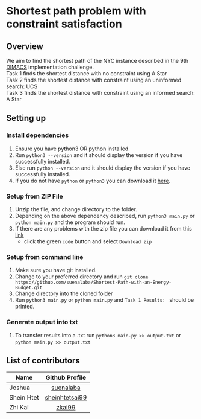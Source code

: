 # Shortest path problem with constraint satisfaction

## Overview

We aim to find the shortest path of the NYC instance described in the 9th [DIMACS](http://www.diag.uniroma1.it//challenge9/download.shtml) implementation challenge. <br>
Task 1 finds the shortest distance with no constraint using A Star <br>
Task 2 finds the shortest distance with constraint using an uninformed search: UCS <br>
Task 3 finds the shortest distance with constraint using an informed search: A Star <br>

## Setting up

### Install dependencies

1. Ensure you have python3 OR python installed.
2. Run `python3 --version` and it should display the version if you have successfully installed.
3. Else run `python --version` and it should display the version if you have successfully installed.
4. If you do not have `python` or `python3` you can download it [here](https://www.python.org/downloads/).

### Setup from ZIP File

1. Unzip the file, and change directory to the folder.
2. Depending on the above dependency described, run `python3 main.py` or `python main.py` and the program should run.
3. If there are any problems with the zip file you can download it from this [link](https://github.com/suenalaba/Shortest-Path-with-an-Energy-Budget)
   - click the green `code` button and select `Download zip`

### Setup from command line

1. Make sure you have git installed.
2. Change to your preferred directory and run
   `git clone https://github.com/suenalaba/Shortest-Path-with-an-Energy-Budget.git`
3. Change directory into the cloned folder
4. Run `python3 main.py` or `python main.py` and `Task 1 Results: ` should be printed.

### Generate output into txt

1. To transfer results into a .txt run `python3 main.py >> output.txt` or `python main.py >> output.txt`

## List of contributors

| Name       |                   Github Profile                    |
| ---------- | :-------------------------------------------------: |
| Joshua     |      [suenalaba](https://github.com/suenalaba)      |
| Shein Htet | [sheinhtetsai99](https://github.com/sheinhtetsai99) |
| Zhi Kai    |         [zkai99](https://github.com/zkai99)         |
